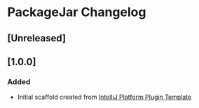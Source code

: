 <!-- Keep a Changelog guide -> https://keepachangelog.com -->

# PackageJar Changelog

## [Unreleased]

## [1.0.0]
### Added
- Initial scaffold created from [IntelliJ Platform Plugin Template](https://github.com/JetBrains/intellij-platform-plugin-template)

